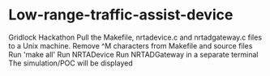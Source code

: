 # Low-range-traffic-assist-device
Gridlock Hackathon
Pull the Makefile, nrtadevice.c and nrtadgateway.c files to a Unix machine.
Remove ^M characters from Makefile and source files
Run 'make all'
Run NRTADevice
Run NRTADGateway in a separate terminal
The simulation/POC will be displayed

